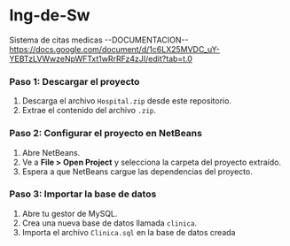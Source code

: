 # Ing-de-Sw
Sistema de citas medicas
--DOCUMENTACION--
https://docs.google.com/document/d/1c6LX25MVDC_uY-YEBTzLVWwzeNpWFTxt1wRrRFz4zJI/edit?tab=t.0

### Paso 1: Descargar el proyecto

1. Descarga el archivo `Hospital.zip` desde este repositorio.
2. Extrae el contenido del archivo `.zip`.

### Paso 2: Configurar el proyecto en NetBeans

1. Abre NetBeans.
2. Ve a **File > Open Project** y selecciona la carpeta del proyecto extraído.
3. Espera a que NetBeans cargue las dependencias del proyecto.

### Paso 3: Importar la base de datos

1. Abre tu gestor de MySQL.
2. Crea una nueva base de datos llamada `clinica`.
3. Importa el archivo `Clinica.sql` en la base de datos creada
